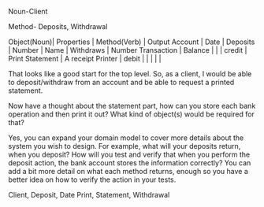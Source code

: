 Noun-Client

Method- Deposits, Withdrawal


Object(Noun)|   Properties        |    Method(Verb)       |  Output
  Account   |     Date            |    Deposits           |  Number
            |     Name            |    Withdraws          |  Number
Transaction |     Balance         |                       |
            |     credit          |    Print Statement    | A receipt
Printer     |     debit           |                       |
            |                     |                       |


That looks like a good start for the top level. So, as a client, I would be able to deposit/withdraw from an account and be able to request a printed statement.

Now have a thought about the statement part, how can you store each bank operation and then print it out? What kind of object(s) would be required for that?

Yes, you can expand your domain model to cover more details about the system you wish to design. For example, what will your deposits return, when you deposit? How will you test and verify that when you perform the deposit action, the bank account stores the information correctly? You can add a bit more detail on what each method returns, enough so you have a better idea on how to verify the action in your tests.

Client, Deposit, Date
Print, Statement, Withdrawal